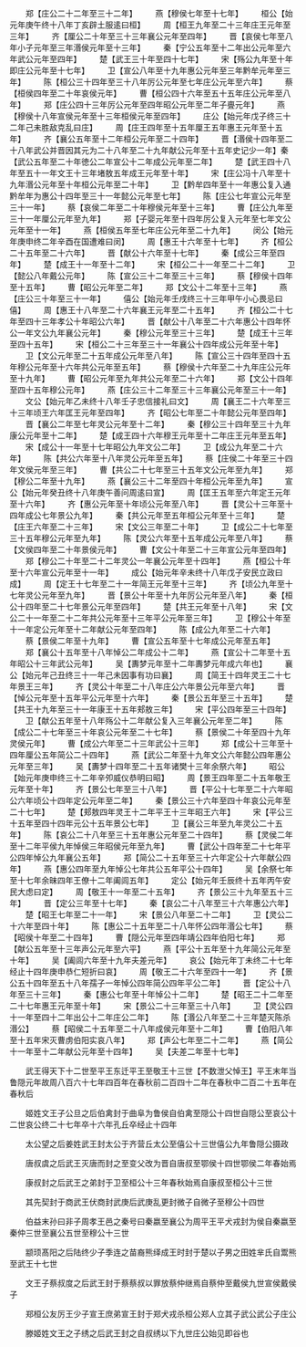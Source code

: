 <!-- { "loadSidebar": true } -->
　　郑【庄公二十二年至三十二年】
　　燕【穆侯七年至十七年】
　　桓公【始元年庚午终十八年丁亥辟土服逺曰桓】
　　周【桓王九年至二十三年庄王元年至三年】
　　齐【厘公二十年至三十三年襄公元年至四年】
　　晋【哀侯七年至八年小子元年至三年湣侯元年至十三年】
　　秦【宁公五年至十二年出公元年至六年武公元年至四年】
　　楚【武王三十年至四十七年】
　　宋【殇公九年至十年即庄公元年至十七年】
　　卫【宣公八年至十九年惠公元年至三年黔牟元年至三年】
　　陈【桓公三十四年至三十八年厉公元年至七年庄公元年至六年】
　　蔡【桓侯四年至二十年哀侯元年】
　　曹【桓公四十六年至五十五年庄公元年至八年】
　　郑【庄公四十三年厉公元年至四年昭公元年至二年子亹元年】
　　燕【穆侯十八年宣侯元年至十三年桓侯元年至四年】
　　庄公【始元年戊子终三十二年己未胜敌克乱曰庄】
　　周【庄王四年至十五年厘王五年惠王元年至十五年】
　　齐【襄公五年至十二年桓公元年至二十四年】
　　晋【湣侯十四年至二十八年武公并晋因其元为二十八年至二十九年献公元年至十五年史记少一年】秦【武公五年至二十年徳公二年宣公十二年成公元年至二年】
　　楚【武王四十八年至五十一年文王十三年堵敖五年成王元年至十年】
　　宋【庄公冯十八年至十九年湣公元年至十年桓公元年至二十年】
　　卫【黔牟四年至十一年惠公复入通黔牟年为惠公十四年至三十一年懿公元年至七年】
　　陈【庄公七年宣公元年至三十一年】
　　蔡【哀侯二年至二十年穆侯元年至十三年】
　　曹【庄公九年至三十一年厘公元年至九年】
　　郑【子婴元年至十四年厉公复入元年至七年文公元年至十一年】
　　燕【桓侯五年至七年庄公元年至二十九年】
　　闵公【始元年庚申终二年辛酉在国遭难曰闵】
　　周【惠王十六年至十七年】
　　齐【桓公二十五年至二十六年】
　　晋【献公十六年至十七年】
　　秦【成公三年至四年】
　　楚【成王十一年至十二年】
　　宋【桓公二十一年至二十二年】
　　卫【懿公八年戴公元年】
　　陈【宣公三十二年至三十三年】
　　蔡【穆侯十四年至十五年】
　　曹【昭公元年至二年】
　　郑【文公十二年至十三年】
　　燕【庄公三十年至三十一年】
　　僖公【始元年壬戌终三十三年甲午小心畏忌曰僖】
　　周【惠王十八年至二十六年襄王元年至二十五年】
　　齐【桓公二十七年至四十三年孝公十年昭公六年】
　　晋【献公十八年至二十六年惠公十四年怀公一年文公九年襄公元年】
　　秦【穆公元年至三十三年】
　　楚【成王十三年至四十五年】
　　宋【桓公二十三年至三十一年襄公十四年成公元年至十年】
　　卫【文公元年至二十五年成公元年至八年】
　　陈【宣公三十四年至四十五年穆公元年至十六年共公元年至五年】
　　蔡【穆侯十六年至二十九年庄公元年至十九年】
　　曹【昭公元年至九年共公元年至二十六年】
　　郑【文公十四年至四十五年穆公元年】
　　燕【庄公三十二年至三十三年襄公元年至三十一年】
　　文公【始元年乙未终十八年壬子忠信接礼曰文】
　　周【襄王二十六年至三十三年顷王六年匡王元年至四年】
　　齐【昭公七年至二十年懿公元年至四年】
　　晋【襄公二年至七年灵公元年至十二年】
　　秦【穆公三十四年至三十九年康公元年至十二年】
　　楚【成王四十六年穆王元年至十二年庄王元年至五年】
　　宋【成公十一年至十七年昭公九年文公二年】
　　卫【成公九年至二十六年】
　　陈【共公六年至十八年灵公元年至五年】
　　蔡【庄侯二十年至三十四年文侯元年至三年】
　　曹【共公二十七年至三十五年文公元年至九年】
　　郑【穆公二年至十九年】
　　燕【襄公三十二年至四十年桓公元年至九年】
　　宣公【始元年癸丑终十八年庚午善问周逺曰宣】
　　周【匡王五年至六年定王元年至十六年】
　　齐【惠公元年至十年顷公元年至八年】
　　晋【灵公十三年至十四年成公七年景公九年】
　　秦【共公元年至五年桓公元年至十三年】
　　楚【庄王六年至二十三年】
　　宋【文公三年至二十年】
　　卫【成公二十七年至三十五年穆公元年至九年】
　　陈【灵公六年至十五年成公元年至八年】
　　蔡【文侯四年至二十年景侯元年】
　　曹【文公十年至二十三年宣公元年至四年】
　　郑【穆公二十年至二十二年灵公一年襄公元年至十四年】
　　燕【桓公十年至十六年宣公元年至十一年】
　　成公【始元年辛未终十八年戊子安民立政曰成】
　　周【定王十七年至二十一年简王元年至十三年】
　　齐【顷公九年至十七年灵公元年至九年】
　　晋【景公十年至十九年厉公元年至八年】
　　秦【桓公十四年至二十七年景公元年至四年】
　　楚【共王元年至十八年】
　　宋【文公二十一年至二十二年共公元年至十三年平公元年至三年】
　　卫【穆公十年至十一年定公元年至十二年献公元年至四年】
　　陈【成公九年至二十六年】
　　蔡【景侯二年至十九年】
　　曹【宣公五年至十七年成公元年至五年】
　　郑【襄公十五年至十八年悼公二年成公十二年】
　　燕【宣公十二年至十五年昭公十三年武公元年】
　　吴【夀梦元年至十二年夀梦元年成六年也】
　　襄公【始元年己丑终三十一年己未因事有功曰襄】
　　周【简王十四年灵王二十七年景王三年】
　　齐【灵公十年至二十八年庄公六年景公元年至六年】
　　晋【悼公元年至十五年平公元年至十六年】
　　秦【景公五年至三十五年】
　　楚【共王十九年至三十一年康王十五年郏敖三年】
　　宋【平公四年至三十四年】
　　卫【献公五年至十八年殇公十二年献公复入三年襄公元年至二年】
　　陈【成公二十七年至三十年哀公元年至二十七年】
　　蔡【景侯二十年至四十九年灵侯元年】
　　曹【成公六年至二十三年武公十三年】
　　郑【成公十三年至十四年厘公五年简公二十四年】
　　燕【武公二年至十九年文公六年懿公四年惠公元年至三年】
　　吴【夀梦十四年至二十五年诸樊十三年余祭六年】
　　昭公【始元年庚申终三十二年辛夘威仪恭明曰昭】
　　周【景王四年至二十五年敬王元年至十年】
　　齐【景公七年至三十八年】
　　晋【平公十七年至二十六年昭公六年顷公十四年定公元年至二年】
　　秦【景公三十六年至四十年哀公元年至二十七年】
　　楚【郏敖四年灵王十二年平王十三年昭王六年】
　　宋【平公三十五年至四十四年元公十五年景公七年】
　　卫【襄公三年至九年灵公二十五年】
　　陈【哀公二十八年至三十五年惠公元年至二十四年】
　　蔡【灵侯二年至十二年平侯九年悼侯三年昭侯元年至九年】
　　曹【武公十四年至二十七年平公四年悼公九年襄公五年】
　　郑【简公二十五年至三十六年定公十六年献公四年】
　　燕【惠公四年至九年悼公七年共公五年平公十四年】
　　吴【余祭七年至十七年余昧四年王僚十二年阖闾五年】
　　定公【始元年壬辰终十五年丙午安民大虑曰定】
　　周【敬王十一年至二十五年】
　　齐【景公三十九年至五十三年】
　　晋【定公三年至十七年】
　　秦【哀公二十八年至三十六年惠公六年】
　　楚【昭王七年至二十一年】
　　宋【景公八年至二十二年】
　　卫【灵公二十六年至四十年】
　　陈【惠公二十五年至二十八年怀公四年湣公七年】
　　蔡【昭侯十年至二十四年】
　　曹【隠公元年至四年靖公四年伯阳七年】
　　郑【献公五年至十三年声公元年至六平】
　　燕【平公十五年至十九年简公元年至十年】
　　吴【阖闾六年至十九年夫差元年】
　　哀公【始元年丁未终二十七年经止十四年庚申恭仁短折曰哀】
　　周【敬王二十六年至四十一年】
　　齐【景公五十四年至五十八年孺子一年悼公四年简公四年平公二年】
　　晋【定公十八年至三十三年】
　　秦【惠公七年至十年悼公十二年】
　　楚【昭王二十二年至二十七年惠王元年至十年】
　　宋【景公二十三年至三十八年】
　　卫【灵公四十一年至四十二年出公十二年庄公二年】
　　陈【湣公八年至二十三年楚灭陈杀湣公】
　　蔡【昭侯二十五年至二十八年成侯元年至十二年】
　　曹【伯阳八年至十五年宋灭曹虏伯阳实哀八年】
　　郑【声公七年至二十二年】
　　燕【简公十一年至十二年献公元年至十四年】
　　吴【夫差二年至十七年】

　　武王得天下十二世至平王东迁平王至敬王十三世【不数泄父悼王】平王末年当鲁隠元年故周八百六十七年四百年在春秋前二百四十二年在春秋中二百二十五年在春秋后

　　姬姓文王子公旦之后伯禽封于曲阜为鲁侯自伯禽至隠公十四世自隠公至哀公十二世哀公终二十七年卒十六年孔丘卒经止十四年

　　太公望之后姜姓武王封太公于齐营丘太公至僖公十三世僖公九年鲁隠公摄政

　　唐叔虞之后武王灭唐而封之至变父改为晋自唐叔至鄂侯十四世鄂侯二年春始焉

　　康叔封之后武王之弟封于卫至桓公十三年春秋始焉自康叔至桓公十三世

　　其先契封于商武王伏商封武庚后武庚乱更封微子自微子至穆公十四世

　　伯益末孙曰非子周孝王邑之秦号曰秦嬴至襄公为周平王平犬戎封为侯自秦嬴至秦仲三世至襄公五世至穆公十三世

　　颛顼髙阳之后陆终少子季连之苗裔熊绎成王时封于楚以子男之田姓芈氏自鬻熊至武王十七世

　　文王子蔡叔度之后武王封于蔡蔡叔以罪放蔡仲继焉自蔡仲至戴侯九世宣侯戴侯子

　　郑桓公友厉王少子宣王庶弟宣王封于郑犬戎杀桓公郑人立其子武公武公子庄公

　　滕姬姓文王之子绣之后武王封之自叔绣以下九世庄公始见即谷也

